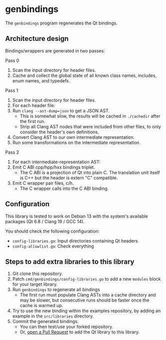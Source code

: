 # genbindings

The `genbindings` program regenerates the Qt bindings.

## Architecture design

Bindings/wrappers are generated in two passes:

Pass 0

1. Scan the input directory for header files.
2. Cache and collect the global state of all known class names, includes, enum names, and typedefs.

Pass 1

1. Scan the input directory for header files.
2. For each header file:
3. Run `clang --ast-dump=json` to get a JSON AST.
    - This is somewhat slow, the results will be cached in `./cachedir` after the first run.
    - Strip all Clang AST nodes that were included from other files, to only consider the header's own definitions.
4. Convert Clang AST to our own intermediate representation.
5. Run some transformations on the intermediate representation.

Pass 2

1. For each intermediate-representation AST:
2. Emit C ABI cpp/hpp/hxx bindings triplet.
    - The C ABI is a projection of Qt into plain C. The translation unit itself is C++ but the header is extern "C" compatible.
3. Emit C wrapper pair files, c/h.
    - The C wrapper calls into the C ABI binding.

## Configuration

This library is tested to work on Debian 13 with the system's available packages (Qt 6.8 / Clang 19 / GCC 14).

You should check the following configuration:

- `config-libraries.go`: Input directories containing Qt headers
- `config-allowlist.go`: Check everything

## Steps to add extra libraries to this library

1. Git clone this repository.
2. Patch `cmd/genbindings/config-libraries.go` to add a new `modules` block for your target library.
3. Run `genbindings` to regenerate all bindings
    - The first run must populate Clang ASTs into a cache directory and may be slower, but consecutive runs should be faster once the cache is warmed up.
4. Try to use the new binding within the examples repository, by adding an example in the `src/libraries` directory.
5. Commit the generated bindings.
    - You can then test/use your forked repository.
    - Or, [open a Pull Request](https://github.com/rcalixte/libqt6c/compare) to add the Qt library to this library.
